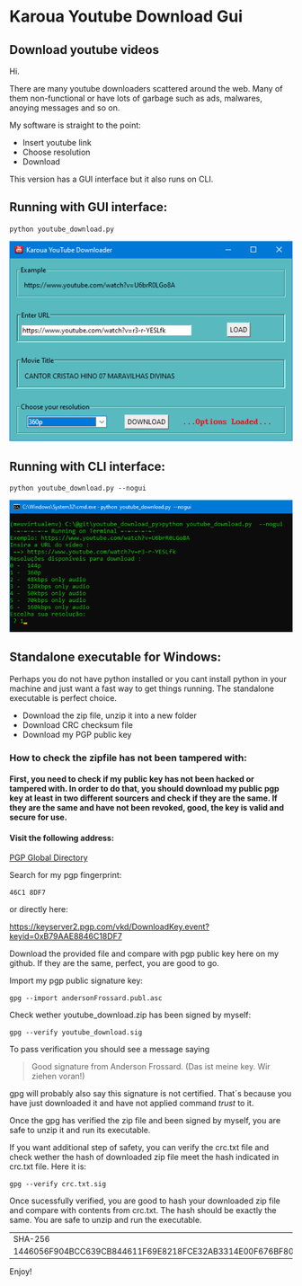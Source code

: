 
# Karoua Youtube Download Gui

<h2>Download youtube videos</h2>

<p>Hi.</p>
<p>There are many youtube downloaders scattered around the web.
 Many of them non-functional or have lots of garbage  such  as 
 ads, malwares, anoying messages and so on.

My software is straight to the point:</p>
<ul>
  <li>Insert youtube link</li>
  <li>Choose resolution</li>
  <li>Download</li>
</ul>      

This version has a GUI interface but it also runs on CLI.

<h2>Running with GUI interface:</h2>

	python youtube_download.py

![GUI interface](./img/image01.png)




<h2>Running with CLI interface:</h2>

	python youtube_download.py --nogui

![CLI interface](./img/image02.png)


## Standalone executable for Windows:
Perhaps you do not have python installed or you cant install python in your machine and just want a fast way to get things running. The standalone executable is perfect choice.
<ul>
	<li>Download the zip file, unzip it into a new folder</li>
	<li>Download CRC checksum file</li>
	<li>Download my PGP public key</li>		
</ul>

### How to check the zipfile has not been tampered with:

#### First, you need to check if my public key has not been hacked or tampered with. In order to do that, you should download my public pgp key at least in two different sourcers and check if they are the same. If they are the same and have not been revoked, good, the key is valid and secure for use. 

#### Visit the following address:

<a href = "http://keyserver2.pgp.com"> PGP Global Directory</a>

Search for my pgp fingerprint:

	46C1 8DF7


or directly  here:

https://keyserver2.pgp.com/vkd/DownloadKey.event?keyid=0xB79AAE8846C18DF7 


Download the provided file and compare with pgp public key here on my github. If they are the same, perfect, you are good to go.

Import my pgp public signature key:

	gpg --import andersonFrossard.publ.asc

Check wether youtube_download.zip has been signed by myself:

	gpg --verify youtube_download.sig

To pass verification you should see a message saying
>Good signature from Anderson Frossard. (Das ist meine key. Wir ziehen voran!)

gpg will probably also say this signature is not certified. That´s because you have just downloaded it and have not applied command *trust* to it.

Once the gpg has verified the zip file and been signed by myself, you are safe to unzip it and run its executable.

If you want additional step of safety, you can verify the crc.txt file and check wether the hash of downloaded zip file meet the hash indicated in crc.txt file. Here it is:

	gpg --verify crc.txt.sig

Once sucessfully verified, you are good to hash your downloaded zip file and compare with contents from crc.txt.
The hash should be exactly the same. You are safe to unzip and run the executable. 
<table>
	<tr>
		<td>SHA-256</td>
		<td>File</td>
	<tr>
		<td>1446056F904BCC639CB844611F69E8218FCE32AB3314E00F676BF80FE659061B</td>
		<td>youtube_download.zip</td>
	</tr>
</table>


Enjoy!
